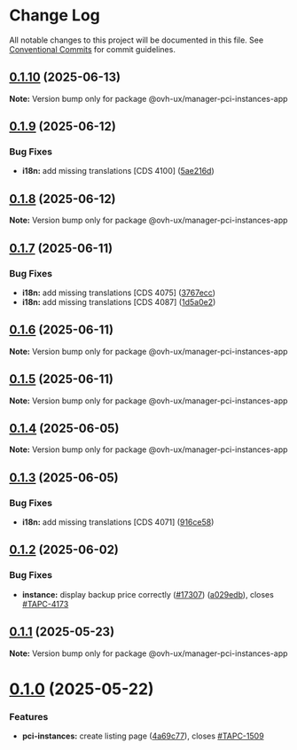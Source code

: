 # Change Log

All notable changes to this project will be documented in this file.
See [Conventional Commits](https://conventionalcommits.org) for commit guidelines.

## [0.1.10](https://github.com/ovh/manager/compare/@ovh-ux/manager-pci-instances-app@0.1.9...@ovh-ux/manager-pci-instances-app@0.1.10) (2025-06-13)

**Note:** Version bump only for package @ovh-ux/manager-pci-instances-app





## [0.1.9](https://github.com/ovh/manager/compare/@ovh-ux/manager-pci-instances-app@0.1.8...@ovh-ux/manager-pci-instances-app@0.1.9) (2025-06-12)


### Bug Fixes

* **i18n:** add missing translations [CDS 4100] ([5ae216d](https://github.com/ovh/manager/commit/5ae216d093757f9965fff45050251b7147c8d474))





## [0.1.8](https://github.com/ovh/manager/compare/@ovh-ux/manager-pci-instances-app@0.1.7...@ovh-ux/manager-pci-instances-app@0.1.8) (2025-06-12)

**Note:** Version bump only for package @ovh-ux/manager-pci-instances-app





## [0.1.7](https://github.com/ovh/manager/compare/@ovh-ux/manager-pci-instances-app@0.1.6...@ovh-ux/manager-pci-instances-app@0.1.7) (2025-06-11)


### Bug Fixes

* **i18n:** add missing translations [CDS 4075] ([3767ecc](https://github.com/ovh/manager/commit/3767ecc118a72aa312c3e3bc856454cb60c3f42a))
* **i18n:** add missing translations [CDS 4087] ([1d5a0e2](https://github.com/ovh/manager/commit/1d5a0e2ec2f652734a31bfd19c502cab443e809a))





## [0.1.6](https://github.com/ovh/manager/compare/@ovh-ux/manager-pci-instances-app@0.1.5...@ovh-ux/manager-pci-instances-app@0.1.6) (2025-06-11)

**Note:** Version bump only for package @ovh-ux/manager-pci-instances-app





## [0.1.5](https://github.com/ovh/manager/compare/@ovh-ux/manager-pci-instances-app@0.1.4...@ovh-ux/manager-pci-instances-app@0.1.5) (2025-06-11)

**Note:** Version bump only for package @ovh-ux/manager-pci-instances-app





## [0.1.4](https://github.com/ovh/manager/compare/@ovh-ux/manager-pci-instances-app@0.1.3...@ovh-ux/manager-pci-instances-app@0.1.4) (2025-06-05)

**Note:** Version bump only for package @ovh-ux/manager-pci-instances-app





## [0.1.3](https://github.com/ovh/manager/compare/@ovh-ux/manager-pci-instances-app@0.1.2...@ovh-ux/manager-pci-instances-app@0.1.3) (2025-06-05)


### Bug Fixes

* **i18n:** add missing translations [CDS 4071] ([916ce58](https://github.com/ovh/manager/commit/916ce58af7bcad5e4d5b2ce655deb0bf7ab578a4))





## [0.1.2](https://github.com/ovh/manager/compare/@ovh-ux/manager-pci-instances-app@0.1.1...@ovh-ux/manager-pci-instances-app@0.1.2) (2025-06-02)


### Bug Fixes

* **instance:** display backup price correctly ([#17307](https://github.com/ovh/manager/issues/17307)) ([a029edb](https://github.com/ovh/manager/commit/a029edb79a3e2fd4814ba97d13ac9c28c56a4242)), closes [#TAPC-4173](https://github.com/ovh/manager/issues/TAPC-4173)





## [0.1.1](https://github.com/ovh/manager/compare/@ovh-ux/manager-pci-instances-app@0.1.0...@ovh-ux/manager-pci-instances-app@0.1.1) (2025-05-23)

**Note:** Version bump only for package @ovh-ux/manager-pci-instances-app





# [0.1.0](https://github.com/ovh/manager/compare/@ovh-ux/manager-pci-instances-app@0.0.0...@ovh-ux/manager-pci-instances-app@0.1.0) (2025-05-22)


### Features

* **pci-instances:** create listing page ([4a69c77](https://github.com/ovh/manager/commit/4a69c772f3477a19cbf4ede491ec113d0ce17151)), closes [#TAPC-1509](https://github.com/ovh/manager/issues/TAPC-1509)
